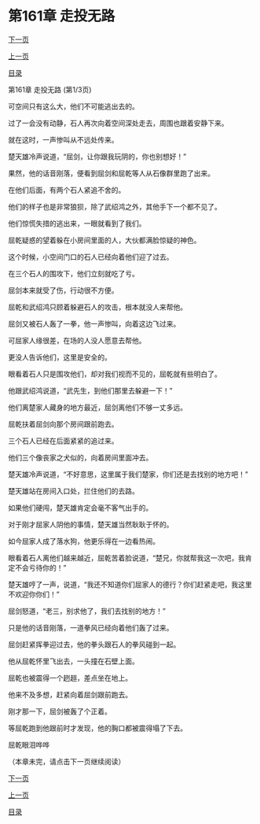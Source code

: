<h1>第161章    走投无路</h1>
            <div><p><a href="./0481_%E7%AC%AC161%E7%AB%A0_%E8%B5%B0%E6%8A%95%E6%97%A0%E8%B7%AF.md">下一页</a></p><p><a href="./0479_%E7%AC%AC160%E7%AB%A0_%E5%A4%A7%E5%BC%80%E6%9D%80%E6%88%92.md">上一页</a></p><p><a href="../">目录</a></p></div>
            <div><p>第161章    走投无路 (第1/3页)</p><p>可空间只有这么大，他们不可能逃出去的。</p><p>过了一会没有动静，石人再次向着空间深处走去，周围也跟着安静下来。</p><p>就在这时，一声惨叫从不远处传来。</p><p>楚天雄冷声说道，“屈剑，让你跟我玩阴的，你也别想好！”</p><p>果然，他的话音刚落，便看到屈剑和屈乾等人从石像群里跑了出来。</p><p>在他们后面，有两个石人紧追不舍的。</p><p>他们的样子也是非常狼狈，除了武绍鸿之外，其他手下一个都不见了。</p><p>他们惊慌失措的逃出来，一眼就看到了我们。</p><p>屈乾疑惑的望着躲在小房间里面的人，大伙都满脸惊疑的神色。</p><p>这个时候，小空间门口的石人已经向着他们迎了过去。</p><p>在三个石人的围攻下，他们立刻就吃了亏。</p><p>屈剑本来就受了伤，行动很不方便。</p><p>屈乾和武绍鸿只顾着躲避石人的攻击，根本就没人来帮他。</p><p>屈剑又被石人轰了一拳，他一声惨叫，向着这边飞过来。</p><p>可屈家人缘很差，在场的人没人愿意去帮他。</p><p>更没人告诉他们，这里是安全的。</p><p>眼看着石人只是围攻他们，却对我们视而不见的，屈乾就有些明白了。</p><p>他跟武绍鸿说道，“武先生，到他们那里去躲避一下！”</p><p>他们离楚家人藏身的地方最近，屈剑离他们不够一丈多远。</p><p>屈乾扶着屈剑向那个房间跟前跑去。</p><p>三个石人已经在后面紧紧的追过来。</p><p>他们三个像丧家之犬似的，向着房间里面冲去。</p><p>楚天雄冷声说道，“不好意思，这里属于我们楚家，你们还是去找别的地方吧！”</p><p>楚天雄站在房间入口处，拦住他们的去路。</p><p>如果他们硬闯，楚天雄肯定会毫不客气出手的。</p><p>对于刚才屈家人阴他的事情，楚天雄当然耿耿于怀的。</p><p>如今屈家人成了落水狗，他更乐得在一边看热闹。</p><p>眼看着石人离他们越来越近，屈乾苦着脸说道，“楚兄，你就帮我这一次吧，我肯定不会亏待你的！”</p><p>楚天雄哼了一声，说道，“我还不知道你们屈家人的德行？你们赶紧走吧，我这里不欢迎你你们！”</p><p>屈剑怒道，“老三，别求他了，我们去找别的地方！”</p><p>只是他的话音刚落，一道拳风已经向着他们轰了过来。</p><p>屈剑赶紧挥拳迎过去，他的拳头跟石人的拳风碰到一起。</p><p>他从屈乾怀里飞出去，一头撞在石壁上面。</p><p>屈乾也被震得一个趔趄，差点坐在地上。</p><p>他来不及多想，赶紧向着屈剑跟前跑去。</p><p>刚才那一下，屈剑被轰了个正着。</p><p>等屈乾跑到他跟前时才发现，他的胸口都被震得塌了下去。</p><p>屈乾眼泪哗哗</p><p>（本章未完，请点击下一页继续阅读）</p></div>
            <div><p><a href="./0481_%E7%AC%AC161%E7%AB%A0_%E8%B5%B0%E6%8A%95%E6%97%A0%E8%B7%AF.md">下一页</a></p><p><a href="./0479_%E7%AC%AC160%E7%AB%A0_%E5%A4%A7%E5%BC%80%E6%9D%80%E6%88%92.md">上一页</a></p><p><a href="../">目录</a></p></div>